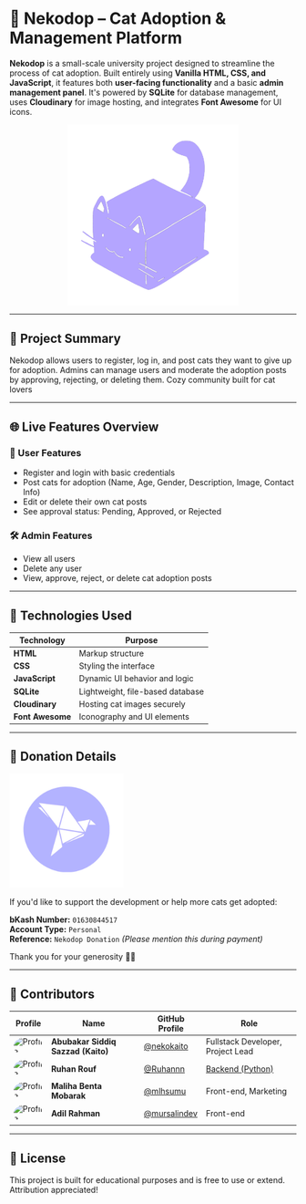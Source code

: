 # 🐾 Nekodop – Cat Adoption & Management Platform

**Nekodop** is a small-scale university project designed to streamline the process of cat adoption. Built entirely using **Vanilla HTML, CSS, and JavaScript**, it features both **user-facing functionality** and a basic **admin management panel**. It's powered by **SQLite** for database management, uses **Cloudinary** for image hosting, and integrates **Font Awesome** for UI icons.

<p align="center">
  <img src="./images/NekoDopLogoAlt.png" alt="Nekodop Alt Logo" width="300" style="display: block; margin: 0 auto;" />
</p>



---

## 📌 Project Summary

Nekodop allows users to register, log in, and post cats they want to give up for adoption. Admins can manage users and moderate the adoption posts by approving, rejecting, or deleting them. Cozy community built for cat lovers

---

## 🌐 Live Features Overview

### 👤 User Features
- Register and login with basic credentials
- Post cats for adoption (Name, Age, Gender, Description, Image, Contact Info)
- Edit or delete their own cat posts
- See approval status: Pending, Approved, or Rejected

### 🛠️ Admin Features
- View all users
- Delete any user
- View, approve, reject, or delete cat adoption posts

---

## 📸 Technologies Used

| Technology | Purpose |
|------------|---------|
| **HTML** | Markup structure |
| **CSS** | Styling the interface |
| **JavaScript** | Dynamic UI behavior and logic |
| **SQLite** | Lightweight, file-based database |
| **Cloudinary** | Hosting cat images securely |
| **Font Awesome** | Iconography and UI elements |

---

## 💝 Donation Details

<img src="./images/bkash_logo.png" alt="Bkash Logo" width="200" />

If you'd like to support the development or help more cats get adopted:

**bKash Number:** `01630844517`  
**Account Type:** `Personal`  
**Reference:** `Nekodop Donation` *(Please mention this during payment)*

Thank you for your generosity 🐾💕

---

## 👥 Contributors

Profile | Name | GitHub Profile | Role |
|-------|------|----------------|------|
|  <img src="https://avatars.githubusercontent.com/u/13916007" alt="Profile" width="64" style="border-radius: 100%;"/>| **Abubakar Siddiq Sazzad (Kaito)** | [@nekokaito](https://github.com/nekokaito) | Fullstack Developer, Project Lead |
| <img src="https://avatars.githubusercontent.com/u/130210417" alt="Profile" width="64" style="border-radius: 100%;"/>| **Ruhan Rouf** | [@Ruhannn](https://github.com/Ruhannn) | [Backend (Python)](https://github.com/nekokaito/Nekodop-Server) |
|  <img src="https://avatars.githubusercontent.com/u/122691655" alt="Profile" width="64" style="border-radius: 100%;"/>|**Maliha Benta Mobarak** | [@mlhsumu](https://github.com/mlhsumu) |  Front-end, Marketing |
| <img src="https://avatars.githubusercontent.com/u/151057563" alt="Profile" width="64" style="border-radius: 100%;"/>|**Adil Rahman** | [@mursalindev](https://github.com/Coded-Adil) | Front-end |

---

## 📄 License

This project is built for educational purposes and is free to use or extend. Attribution appreciated!
